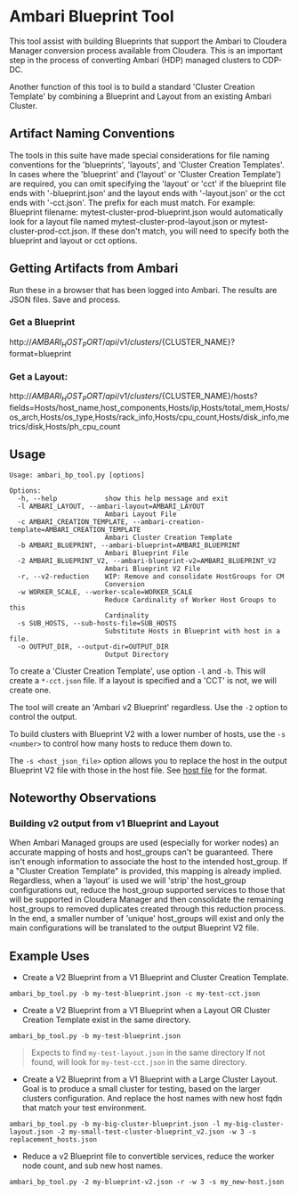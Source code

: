 # Ambari Blueprint Tool

This tool assist with building Blueprints that support the Ambari to Cloudera Manager conversion process available from Cloudera.  This is an important step in the process of converting Ambari (HDP) managed clusters to CDP-DC.

Another function of this tool is to build a standard 'Cluster Creation Template' by combining a Blueprint and Layout from an existing Ambari Cluster.

## Artifact Naming Conventions

The tools in this suite have made special considerations for file naming conventions for the 'blueprints', 'layouts', and 'Cluster Creation Templates'.  In cases where the 'blueprint' and ('layout' or 'Cluster Creation Template') are required, you can omit specifying the 'layout' or 'cct' if the blueprint file ends with '-blueprint.json' and the layout ends with '-layout.json' or the cct ends with '-cct.json'.  The prefix for each must match.  For example: Blueprint filename: mytest-cluster-prod-blueprint.json would automatically look for a layout file named mytest-cluster-prod-layout.json or mytest-cluster-prod-cct.json.  If these don't match, you will need to specify both the blueprint and layout or cct options.

## Getting Artifacts from Ambari

Run these in a browser that has been logged into Ambari.  The results are JSON files.  Save and process.

### Get a Blueprint
http://${AMBARI_HOST_PORT}/api/v1/clusters/${CLUSTER_NAME}?format=blueprint

### Get a Layout:
http://${AMBARI_HOST_PORT}/api/v1/clusters/${CLUSTER_NAME}/hosts?fields=Hosts/host_name,host_components,Hosts/ip,Hosts/total_mem,Hosts/os_arch,Hosts/os_type,Hosts/rack_info,Hosts/cpu_count,Hosts/disk_info,metrics/disk,Hosts/ph_cpu_count
 
## Usage

```
Usage: ambari_bp_tool.py [options]

Options:
  -h, --help            show this help message and exit
  -l AMBARI_LAYOUT, --ambari-layout=AMBARI_LAYOUT
                        Ambari Layout File
  -c AMBARI_CREATION_TEMPLATE, --ambari-creation-template=AMBARI_CREATION_TEMPLATE
                        Ambari Cluster Creation Template
  -b AMBARI_BLUEPRINT, --ambari-blueprint=AMBARI_BLUEPRINT
                        Ambari Blueprint File
  -2 AMBARI_BLUEPRINT_V2, --ambari-blueprint-v2=AMBARI_BLUEPRINT_V2
                        Ambari Blueprint V2 File
  -r, --v2-reduction    WIP: Remove and consolidate HostGroups for CM
                        Conversion
  -w WORKER_SCALE, --worker-scale=WORKER_SCALE
                        Reduce Cardinality of Worker Host Groups to this
                        Cardinality
  -s SUB_HOSTS, --sub-hosts-file=SUB_HOSTS
                        Substitute Hosts in Blueprint with host in a file.
  -o OUTPUT_DIR, --output-dir=OUTPUT_DIR
                        Output Directory
```
  
To create a 'Cluster Creation Template', use option `-l` and `-b`.  This will create a `*-cct.json` file.  If a layout is specified and a 'CCT' is not, we will create one.

The tool will create an 'Ambari v2 Blueprint' regardless.  Use the `-2` option to control the output.

To build clusters with Blueprint V2 with a lower number of hosts, use the `-s <number>` to control how many hosts to reduce them down to.

The `-s <host_json_file>` option allows you to replace the host in the output Blueprint V2 file with those in the host file.  See [host file](./hdp_support/sub_hosts_default.json) for the format.

## Noteworthy Observations

### Building v2 output from v1 Blueprint and Layout

When Ambari Managed groups are used (especially for worker nodes) an accurate mapping of hosts and host_groups can't be guaranteed.  There isn't enough information to associate the host to the intended host_group.  If a "Cluster Creation Template" is provided, this mapping is already implied.  Regardless, when a 'layout' is used we will 'strip' the host_group configurations out, reduce the host_group supported services to those that will be supported in Cloudera Manager and then consolidate the remaining host_groups to removed duplicates created through this reduction process.  In the end, a smaller number of 'unique' host_groups will exist and only the main configurations will be translated to the output Blueprint V2 file.

## Example Uses

- Create a V2 Blueprint from a V1 Blueprint and Cluster Creation Template.

`ambari_bp_tool.py -b my-test-blueprint.json -c my-test-cct.json`

- Create a V2 Blueprint from a V1 Blueprint when a Layout OR Cluster Creation Template exist in the same directory.

`ambari_bp_tool.py -b my-test-blueprint.json`

> Expects to find `my-test-layout.json` in the same directory
> If not found, will look for `my-test-cct.json` in the same directory.

- Create a V2 Blueprint from a V1 Blueprint with a Large Cluster Layout.  Goal is to produce a small cluster for testing, based on the larger clusters configuration.  And replace the host names with new host fqdn that match your test environment.

`ambari_bp_tool.py -b my-big-cluster-blueprint.json -l my-big-cluster-layout.json -2 my-small-test-cluster-blueprint_v2.json -w 3 -s replacement_hosts.json`                 

- Reduce a v2 Blueprint file to convertible services, reduce the worker node count, and sub new host names.

`ambari_bp_tool.py -2 my-blueprint-v2.json -r -w 3 -s my_new-host.json`